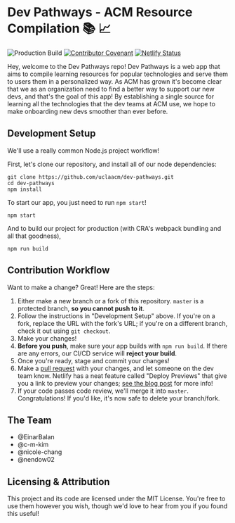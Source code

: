 # Dev Pathways - ACM Resource Compilation 📚 📈

![Production Build](https://github.com/uclaacm/dev-pathways/workflows/Production%20Build/badge.svg)
[![Contributor Covenant](https://img.shields.io/badge/Contributor%20Covenant-v2.0%20adopted-ff69b4.svg)](CODE_OF_CONDUCT.md)
[![Netlify Status](https://api.netlify.com/api/v1/badges/103c2d04-cd84-4939-a9e5-aae35ee68a3c/deploy-status)](https://app.netlify.com/sites/dev-pathways/deploys)

Hey, welcome to the Dev Pathways repo! Dev Pathways is a web app that aims to compile learning resources for popular technologies and serve them to users them in a personalized way. As ACM has grown it's become clear that we as an organization need to find a better way to support our new devs, and that's the goal of this app! By establishing a single source for learning all the technologies that the dev teams at ACM use, we hope to make onboarding new devs smoother than ever before.

## Development Setup

We'll use a really common Node.js project workflow!

First, let's clone our repository, and install all of our node dependencies:

```
git clone https://github.com/uclaacm/dev-pathways.git
cd dev-pathways
npm install
```

To start our app, you just need to run `npm start`!

```
npm start
```

And to build our project for production (with CRA's webpack bundling and all that goodness),

```
npm run build
```

## Contribution Workflow

Want to make a change? Great! Here are the steps:

1. Either make a new branch or a fork of this repository. `master` is a protected branch, **so you cannot push to it**.
2. Follow the instructions in "Development Setup" above. If you're on a fork, replace the URL with the fork's URL; if you're on a different branch, check it out using `git checkout`.
3. Make your changes!
4. **Before you push**, make sure your app builds with `npm run build`. If there are any errors, our CI/CD service will **reject your build**.
5. Once you're ready, stage and commit your changes!
6. Make a [pull request](https://github.com/uclaacm/dev-pathways/pulls) with your changes, and let someone on the dev team know. Netlify has a neat feature called "Deploy Previews" that give you a link to preview your changes; [see the blog post](https://www.netlify.com/blog/2016/07/20/introducing-deploy-previews-in-netlify/) for more info!
7. If your code passes code review, we'll merge it into `master`. Congratulations! If you'd like, it's now safe to delete your branch/fork.

## The Team
- @EinarBalan
- @c-m-kim
- @nicole-chang
- @nendow02

## Licensing & Attribution

This project and its code are licensed under the MIT License. You're free to use them however you wish, though we'd love to hear from you if you found this useful!


